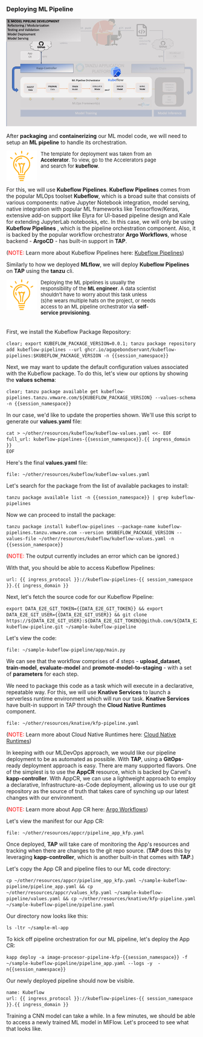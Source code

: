 ### Deploying ML Pipeline

![MLOps - Experimentation](images/mlops-usecase-mlpipeline-kubeflow.jpg)

After **packaging** and **containerizing** our ML model code, we will need to setup an **ML pipeline** to handle its orchestration.

<div style="text-align: left; justify-content: left; align-items: center; width: 80%; margin-bottom: 20px; font-size: small">
    <img style="float: left; width: 20%; max-width: 20%; margin: 0 10px 0 0" src="images/mlops-tip.png">
    The template for deployment was taken from an <b>Accelerator</b>.
    To view, go to the Accelerators page and search for <b>kubeflow</b>.
</div>
<div style="clear: left;"></div>

For this, we will use **Kubeflow Pipelines**. **Kubeflow Pipelines** comes from the popular MLOps toolset **Kubeflow**, which 
is a broad suite that consists of various components: native Jupyter Notebook integration, 
model serving, native integration with popular ML frameworks like Tensorflow/Keras, 
extensive add-on support like Elyra for UI-based pipeline design and Kale for extending JupyterLab notebooks, etc.
In this case, we will only be using **Kubeflow Pipelines** , which is the pipeline orchestration component.
Also, it is backed by the popular workflow orchestrator **Argo Workflows**, whose backend - **ArgoCD** - has built-in support in **TAP**.

(<font color="red">NOTE:</font> Learn more about Kubeflow Pipelines here: <a href="https://www.kubeflow.org/docs/components/pipelines/v1/introduction/" target="_blank">Kubeflow Pipelines</a>)

Similarly to how we deployed **MLflow**, we will deploy **Kubeflow Pipelines** on **TAP** using the **tanzu** cli.

<div style="text-align: left; justify-content: left; align-items: center; width: 80%; margin-bottom: 20px; font-size: small">
    <img style="float: left; width: 20%; max-width: 20%; margin: 0 10px 0 0" src="images/mlops-tip.png"> 
    Deploying the ML pipelines is usually the responsibility of the <b>ML engineer</b>.
    A data scientist shouldn't have to worry about this task unless (s)he wears multiple hats on the project, 
    or needs access to an ML pipeline orchestrator via <b>self-service provisioning</b>.
</div>
<div style="clear: left;"></div>

First, we install the Kubeflow Package Repository:
```execute
clear; export KUBEFLOW_PACKAGE_VERSION=0.0.1; tanzu package repository add kubeflow-pipelines --url ghcr.io/agapebondservant/kubeflow-pipelines:$KUBEFLOW_PACKAGE_VERSION -n {{session_namespace}}
```

Next, we may want to update the default configuration values associated with the Kubeflow package.
To do this, let's view our options by showing the **values schema**:
```execute
clear; tanzu package available get kubeflow-pipelines.tanzu.vmware.com/${KUBEFLOW_PACKAGE_VERSION} --values-schema -n {{session_namespace}}
```

In our case, we'd like to update the properties shown.
We'll use this script to generate our **values.yaml** file:
```execute
cat > ~/other/resources/kubeflow/kubeflow-values.yaml <<- EOF
full_url: kubeflow-pipelines-{{session_namespace}}.{{ ingress_domain }}
EOF
```

Here's the final **values.yaml** file:
```editor:open-file
file: ~/other/resources/kubeflow/kubeflow-values.yaml
```

Let's search for the package from the list of available packages to install:
```execute
tanzu package available list -n {{session_namespace}} | grep kubeflow-pipelines
```

Now we can proceed to install the package:
```execute
tanzu package install kubeflow-pipelines --package-name kubeflow-pipelines.tanzu.vmware.com --version $KUBEFLOW_PACKAGE_VERSION --values-file ~/other/resources/kubeflow/kubeflow-values.yaml -n {{session_namespace}}
```
(<font color="red">NOTE:</font> The output currently includes an error which can be ignored.)

With that, you should be able to access Kubeflow Pipelines:
```dashboard:open-url
url: {{ ingress_protocol }}://kubeflow-pipelines-{{ session_namespace }}.{{ ingress_domain }}
```

Next, let's fetch the source code for our Kubeflow Pipeline:
```execute
export DATA_E2E_GIT_TOKEN={{DATA_E2E_GIT_TOKEN}} && export DATA_E2E_GIT_USER={{DATA_E2E_GIT_USER}} && git clone https://${DATA_E2E_GIT_USER}:${DATA_E2E_GIT_TOKEN}@github.com/${DATA_E2E_GIT_USER}/sample-kubeflow-pipeline.git ~/sample-kubeflow-pipeline
```

Let's view the code:
```editor:open-file
file: ~/sample-kubeflow-pipeline/app/main.py
```

We can see that the workflow comprises of *4* steps -
**upload_dataset**, **train-model**, **evaluate-model** and **promote-model-to-staging** -
with a set of **parameters** for each step.

We need to package this code as a task which will execute in a declarative, repeatable way.
For this, we will use **Knative Services** to launch a serverless runtime environment which will run our task. 
**Knative Services** have built-in support in TAP through the **Cloud Native Runtimes** component.
```editor:open-file
file: ~/other/resources/knative/kfp-pipeline.yaml
```
(<font color="red">NOTE:</font> Learn more about Cloud Native Runtimes here: <a href="https://docs.vmware.com/en/Cloud-Native-Runtimes-for-VMware-Tanzu/2.1/tanzu-cloud-native-runtimes/cnr-overview.html" target="_blank">Cloud Native Runtimes</a>)

In keeping with our MLDevOps approach, we would like our pipeline deployment to be as automated as possible.
With **TAP**, using a **GitOps**-ready deployment approach is easy. There are many supported flavors.
One of the simplest is to use the **AppCR** resource, which is backed by Carvel's **kapp-controller**.
With AppCR, we can use a lightweight approach to employ a declarative, Infrastructure-as-Code deployment,
allowing us to use our git repository as the source of truth that takes care of synching up our latest changes with our environment.

(<font color="red">NOTE:</font> Learn more about App CR here: <a href="https://carvel.dev/kapp-controller/docs/v0.38.0/app-overview/" target="_blank">Argo Workflows</a>)

Let's view the manifest for our App CR:
```editor:open-file
file: ~/other/resources/appcr/pipeline_app_kfp.yaml
```

Once deployed, **TAP** will take care of monitoring the App's resources and tracking when there are changes to the git repo source.
(**TAP** does this by leveraging **kapp-controller**, which is another built-in that comes with **TAP**.)

Let's copy the App CR and pipeline files to our ML code directory:
```execute
cp ~/other/resources/appcr/pipeline_app_kfp.yaml ~/sample-kubeflow-pipeline/pipeline_app.yaml && cp ~/other/resources/appcr/values_kfp.yaml ~/sample-kubeflow-pipeline/values.yaml && cp ~/other/resources/knative/kfp-pipeline.yaml ~/sample-kubeflow-pipeline/pipeline.yaml
```

Our directory now looks like this:
```execute
ls -ltr ~/sample-ml-app
```

To kick off pipeline orchestration for our ML pipeline, let's deploy the App CR:
```execute
kapp deploy -a image-procesor-pipeline-kfp-{{session_namespace}} -f ~/sample-kubeflow-pipeline/pipeline_app.yaml --logs -y  -n{{session_namespace}}
```

Our newly deployed pipeline should now be visible.
```dashboard:reload-dashboard
name: Kubeflow
url: {{ ingress_protocol }}://kubeflow-pipelines-{{ session_namespace }}.{{ ingress_domain }}
```

Training a CNN model can take a while.
In a few minutes, we should be able to access a newly trained ML model in MlFlow.
Let's proceed to see what that looks like.


